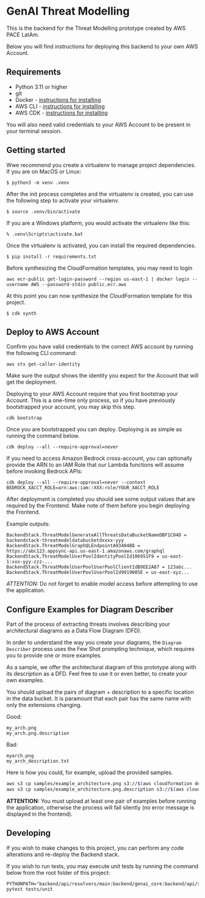 
# GenAI Threat Modelling

This is the backend for the Threat Modelling prototype created by AWS PACE LatAm.

Below you will find instructions for deploying this backend to your own AWS Account.

## Requirements

- Python 3.11 or higher
- git
- Docker - [instructions for installing](https://docs.docker.com/engine/install/)
- AWS CLI - [instructions for installing](https://docs.aws.amazon.com/cli/latest/userguide/getting-started-install.html)
- AWS CDK - [instructions for installing](https://docs.aws.amazon.com/cdk/v2/guide/getting_started.html)

You will also need valid credentials to your AWS Account to be present in your terminal session.

## Getting started

Wwe recommend you create a virtualenv to manage project dependencies. If you are on MacOS or Linux:

```
$ python3 -m venv .venv
```

After the init process completes and the virtualenv is created, you can use the following
step to activate your virtualenv.

```
$ source .venv/bin/activate
```

If you are a Windows platform, you would activate the virtualenv like this:

```
% .venv\Scripts\activate.bat
```

Once the virtualenv is activated, you can install the required dependencies.

```
$ pip install -r requirements.txt
```

Before synthesizing the CloudFormation templates, you may need to login 

```
aws ecr-public get-login-password --region us-east-1 | docker login --username AWS --password-stdin public.ecr.aws
```

At this point you can now synthesize the CloudFormation template for this project.

```
$ cdk synth
```

## Deploy to AWS Account

Confirm you have valid credentials to the correct AWS account by running the following CLI command:

```
aws sts get-caller-identity
```

Make sure the output shows the identity you expect for the Account that will get the deployment.

Deploying to your AWS Account require that you first bootstrap your Account. This is a one-time only process, so if you
have previously bootstrapped your account, you may skip this step.

```
cdk bootstrap 
```

Once you are bootstrapped you can deploy. Deploying is as simple as running the command below.

```
cdk deploy --all --require-approval=never
```

If you need to access Amazon Bedrock cross-account, you can optionally provide the ARN to an IAM Role that our Lambda 
functions will assume before invoking Bedrock APIs:

```
cdk deploy --all --require-approval=never --context BEDROCK_XACCT_ROLE=arn:aws:iam::XXX:role/YOUR_XACCT_ROLE
```

After deployment is completed you should see some output values that are required by the Frontend. Make note of them
before you begin deploying the Frontend.

Example outputs:

```
BackendStack.ThreatModelGenerateAllThreatsDataBucketNameDBF1C04D = backendstack-threatmodeldatabucketdxxxx-yyy
BackendStack.ThreatModelGraphQLEndpointA93404B8 = https://abc123.appsync-api.us-east-1.amazonaws.com/graphql
BackendStack.ThreatModelUserPoolIdentityPoolId106951F9 = us-east-1:xxx-yyy-zzz-...
BackendStack.ThreatModelUserPoolUserPoolClientIdB9EE2A87 = 123abc...
BackendStack.ThreatModelUserPoolUserPoolId9919005E = us-east-xyz...
```

*ATTENTION:* Do not forget to enable model access before attempting to use the application.

## Configure Examples for Diagram Describer

Part of the process of extracting threats involves describing your architectural diagrams as a Data Flow Diagram (DFD).

In order to understand the way you create your diagrams, the `Diagram Describer` process uses the Few Shot prompting 
technique, which requires you to provide one or more examples.

As a sample, we offer the architectural diagram of this prototype along with its description as a DFD. Feel free to use
it or even better, to create your own examples.

You should upload the pairs of diagram + description to a specific location in the data bucket. It is paramount that each pair has the same name with only the extensions changing.

Good:

```
my_arch.png
my_arch.png.description
```

Bad:

```
myarch.png
my_arch_description.txt
```

Here is how you could, for example, upload the provided samples.

```bash
aws s3 cp samples/example_architecture.png s3://$(aws cloudformation describe-stacks --stack-name BackendStack --query "Stacks[0].Outputs[?ExportName=='DataBucketName'].OutputValue" --output text)/genai_core_examples/diagram_describer/
aws s3 cp samples/example_architecture.png.description s3://$(aws cloudformation describe-stacks --stack-name BackendStack --query "Stacks[0].Outputs[?ExportName=='DataBucketName'].OutputValue" --output text)/genai_core_examples/diagram_describer/
```

**ATTENTION:** You must upload at least one pair of examples before running the application, otherwise the process will 
fail silently (no error message is displayed in the frontend).

## Developing

If you wish to make changes to this project, you can perform any code alterations and re-deploy the Backend stack.

If you wish to run tests, you may execute unit tests by running the command below from the root folder of this project:

```
PYTHONPATH="backend/api/resolvers/main:backend/genai_core:backend/api/shared" pytest tests/unit
```
